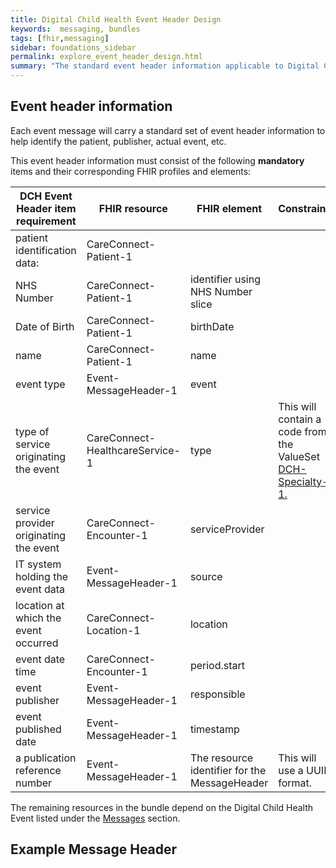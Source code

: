```yaml
---
title: Digital Child Health Event Header Design
keywords:  messaging, bundles
tags: [fhir,messaging]
sidebar: foundations_sidebar
permalink: explore_event_header_design.html
summary: "The standard event header information applicable to Digital Child Health (DCH) event messages"
---
```


## Event header information ##
Each event message will carry a standard set of event header information to help identify the patient, publisher, actual event, etc.

This event header information must consist of the following **mandatory** items and their corresponding FHIR profiles and elements:

| DCH Event Header item requirement      | FHIR resource            | FHIR element                                                     |Constraints            |
|----------------------------------------|--------------------------|------------------------------------------------------------------|-----------------------|
| patient identification data:           | CareConnect-Patient-1   	|                                                                  |            |
| NHS Number                             | CareConnect-Patient-1   	| identifier using NHS Number slice                                |            |
| Date of Birth                          | CareConnect-Patient-1   	| birthDate                                                        |            |
| name                                   | CareConnect-Patient-1   	| name                                                             |            |
| event type                             | Event-MessageHeader-1    | event                                                            |            |
| type of service originating the event  | CareConnect-HealthcareService-1  | type 			                                           |This will contain a code from the ValueSet [DCH-Specialty-1.](https://fhir.nhs.uk/STU3/ValueSet/DCH-Specialty-1)|
| service provider originating the event | CareConnect-Encounter-1 	| serviceProvider                                                  |            |
| IT system holding the event data       | Event-MessageHeader-1      | source                                                         |            |
| location at which the event occurred   | CareConnect-Location-1 	| location                                                         |            |
| event date time                        | CareConnect-Encounter-1 	| period.start                                                     |           |
| event publisher                        | Event-MessageHeader-1    | responsible                                                      |            |
| event published date                   | Event-MessageHeader-1    | timestamp                                                        |            |
| a publication reference number         | Event-MessageHeader-1    | The resource identifier for the MessageHeader 				   |This will use a UUID format.|

The remaining resources in the bundle depend on the Digital Child Health Event listed under the [Messages](explore.html) section.

## Example Message Header ##

<script src="https://gist.github.com/IOPS-DEV/a1d4a7f89b0658f3b9a0ace6dda09df9.js"></script>






